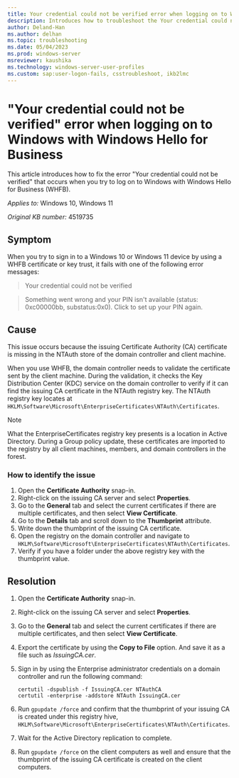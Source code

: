 ```yaml
---
title: Your credential could not be verified error when logging on to Windows with Windows Hellow for Business
description: Introduces how to troubleshoot the Your credential could not be verified error that occurs when you try to log on to Windows 10 or Windows 11.
author: Deland-Han
ms.author: delhan
ms.topic: troubleshooting
ms.date: 05/04/2023
ms.prod: windows-server
msreviewer: kaushika
ms.technology: windows-server-user-profiles
ms.custom: sap:user-logon-fails, csstroubleshoot, ikb2lmc
---
```

# "Your credential could not be verified" error when logging on to Windows with Windows Hello for Business

This article introduces how to fix the error "Your credential could not be verified" that occurs when you try to log on to Windows with Windows Hello for Business (WHFB).

_Applies to:_ Windows 10, Windows 11

_Original KB number:_ 4519735

## Symptom

When you try to sign in to a Windows 10 or Windows 11 device by using a WHFB certificate or key trust, it fails with one of the following error messages:

> Your credential could not be verified

> Something went wrong and your PIN isn't available (status: 0xc00000bb, substatus:0x0). Click to set up your PIN again.

## Cause

This issue occurs because the issuing Certificate Authority (CA) certificate is missing in the NTAuth store of the domain controller and client machine.

When you use WHFB, the domain controller needs to validate the certificate sent by the client machine. During the validation, it checks the Key Distribution Center (KDC) service on the domain controller to verify if it can find the issuing CA certificate in the NTAuth registry key. The NTAuth registry key locates at `HKLM\Software\Microsoft\EnterpriseCertificates\NTAuth\Certificates`.

> [!NOTE]
> What the EnterpriseCertificates registry key presents is a location in Active Directory. During a Group policy update, these certificates are imported to the registry by all client machines, members, and domain controllers in the forest.

### How to identify the issue

1. Open the **Certificate Authority** snap-in.
2. Right-click on the issuing CA server and select **Properties**.
3. Go to the **General** tab and select the current certificates if there are multiple certificates, and then select **View Certificate**.
4. Go to the **Details** tab and scroll down to the **Thumbprint** attribute.
5. Write down the thumbprint of the issuing CA certificate.
6. Open the registry on the domain controller and navigate to `HKLM\Software\Microsoft\EnterpriseCertificates\NTAuth\Certificates`.
7. Verify if you have a folder under the above registry key with the thumbprint value.

## Resolution

1. Open the **Certificate Authority** snap-in.
2. Right-click on the issuing CA server and select **Properties**.
3. Go to the **General** tab and select the current certificates if there are multiple certificates, and then select **View Certificate**.
4. Export the certificate by using the **Copy to File** option. And save it as a file such as *IssuingCA.cer*.
5. Sign in by using the Enterprise administrator credentials on a domain controller and run the following command:

   ```console
   certutil -dspublish -f IssuingCA.cer NTAuthCA
   certutil -enterprise -addstore NTAuth IssuingCA.cer
   ```

6. Run `gpupdate /force` and confirm that the thumbprint of your issuing CA is created under this registry hive, `HKLM\Software\Microsoft\EnterpriseCertificates\NTAuth\Certificates`.
7. Wait for the Active Directory replication to complete.
8. Run `gpupdate /force` on the client computers as well and ensure that the thumbprint of the issuing CA certificate is created on the client computers.
